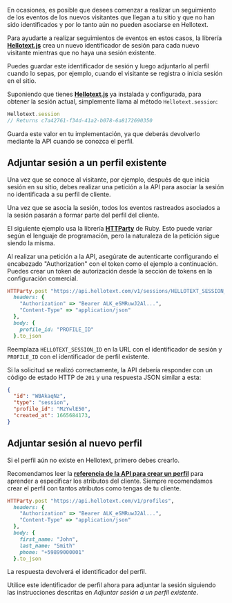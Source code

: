 En ocasiones, es posible que desees comenzar a realizar un seguimiento de los eventos de los nuevos visitantes que llegan a tu sitio y que no han sido identificados y por lo tanto aún no pueden asociarse en Hellotext.

Para ayudarte a realizar seguimientos de eventos en estos casos, la librería [**Hellotext.js**](https://github.com/hellotext/hellotext.js) crea un nuevo identificador de sesión para cada nuevo visitante mientras que no haya una sesión existente.

Puedes guardar este identificador de sesión y luego adjuntarlo al perfil cuando lo sepas, por ejemplo, cuando el visitante se registra o inicia sesión en el sitio.

Suponiendo que tienes [**Hellotext.js**](https://github.com/hellotext/hellotext.js) ya instalada y configurada, para obtener la sesión actual, simplemente llama al método `Hellotext.session`:

```javascript
Hellotext.session
// Returns c7a42761-f34d-41a2-b078-6a8172690350
```

Guarda este valor en tu implementación, ya que deberás devolverlo mediante la API cuando se conozca el perfil.

## Adjuntar sesión a un perfil existente

Una vez que se conoce al visitante, por ejemplo, después de que inicia sesión en su sitio, debes realizar una petición a la API para asociar la sesión no identificada a su perfil de cliente.

Una vez que se asocia la sesión, todos los eventos rastreados asociados a la sesión pasarán a formar parte del perfil del cliente.

El siguiente ejemplo usa la librería [**HTTParty**](https://github.com/jnunemaker/httparty) de Ruby. Esto puede variar según el lenguaje de programación, pero la naturaleza de la petición sigue siendo la misma.

Al realizar una petición a la API, asegúrate de autenticarte configurando el encabezado "Authorization" con el token como el ejemplo a continuación. Puedes crear un token de autorización desde la sección de tokens en la configuración comercial.

```ruby
HTTParty.post "https://api.hellotext.com/v1/sessions/HELLOTEXT_SESSION_ID", 
  headers: { 
    "Authorization" => "Bearer ALK_eSMRuwJ2Al...",
    "Content-Type" => "application/json"
  },
  body: { 
    profile_id: "PROFILE_ID"
  }.to_json
```

Reemplaza `HELLOTEXT_SESSION_ID` en la URL con el identificador de sesión y `PROFILE_ID` con el identificador de perfil existente.

Si la solicitud se realizó correctamente, la API debería responder con un código de estado HTTP de `201` y una respuesta JSON similar a esta:

```json
{
  "id": "WBAkaqNz",  
  "type": "session",
  "profile_id": "MzYwlE50",
  "created_at": 1665684173,
}
```

## Adjuntar sesión al nuevo perfil

Si el perfil aún no existe en Hellotext, primero debes crearlo.

Recomendamos leer la [**referencia de la API para crear un perfil**](https://www.hellotext.com/api#create_a_profile) para aprender a especificar los atributos del cliente. Siempre recomendamos crear el perfil con tantos atributos como tengas de tu cliente.

```ruby
HTTParty.post "https://api.hellotext.com/v1/profiles", 
  headers: { 
    "Authorization" => "Bearer ALK_eSMRuwJ2Al...",
    "Content-Type" => "application/json"
  },
  body: { 
    first_name: "John",
    last_name: "Smith"
    phone: "+59899000001"
  }.to_json
```

La respuesta devolverá el identificador del perfil.

Utilice este identificador de perfil ahora para adjuntar la sesión siguiendo las instrucciones descritas en *Adjuntar sesión a un perfil existente*.